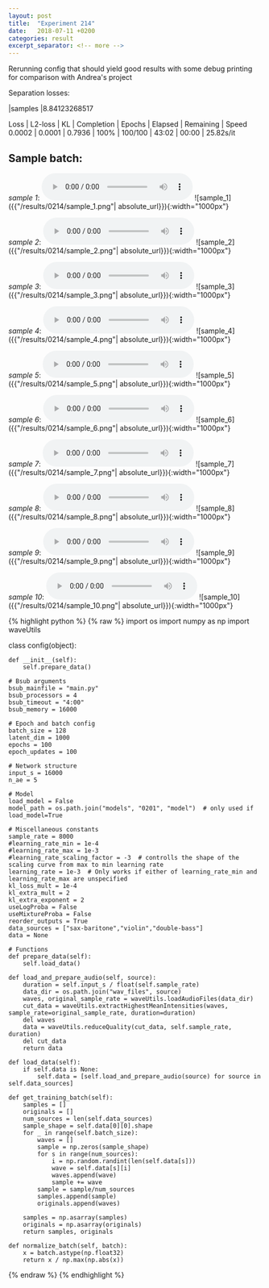 ```yaml
---
layout: post
title:  "Experiment 214"
date:   2018-07-11 +0200
categories: result
excerpt_separator: <!-- more -->
---
```

Rerunning config that should yield good results with some debug printing for comparison with Andrea's project

Separation losses:

|samples
|8.84123268517

Loss | L2-loss | KL | Completion | Epochs | Elapsed | Remaining | Speed
0.0002 | 0.0001 | 0.7936 | 100% | 100/100 | 43:02 | 00:00 | 25.82s/it<!-- more -->

## **Sample batch**:
_sample 1_:
<audio src="/ResultsOverview/results/0214/sample_1.wav" controls preload></audio>
![sample_1]({{"/results/0214/sample_1.png"| absolute_url}}){:width="1000px"}

_sample 2_:
<audio src="/ResultsOverview/results/0214/sample_2.wav" controls preload></audio>
![sample_2]({{"/results/0214/sample_2.png"| absolute_url}}){:width="1000px"}

_sample 3_:
<audio src="/ResultsOverview/results/0214/sample_3.wav" controls preload></audio>
![sample_3]({{"/results/0214/sample_3.png"| absolute_url}}){:width="1000px"}

_sample 4_:
<audio src="/ResultsOverview/results/0214/sample_4.wav" controls preload></audio>
![sample_4]({{"/results/0214/sample_4.png"| absolute_url}}){:width="1000px"}

_sample 5_:
<audio src="/ResultsOverview/results/0214/sample_5.wav" controls preload></audio>
![sample_5]({{"/results/0214/sample_5.png"| absolute_url}}){:width="1000px"}

_sample 6_:
<audio src="/ResultsOverview/results/0214/sample_6.wav" controls preload></audio>
![sample_6]({{"/results/0214/sample_6.png"| absolute_url}}){:width="1000px"}

_sample 7_:
<audio src="/ResultsOverview/results/0214/sample_7.wav" controls preload></audio>
![sample_7]({{"/results/0214/sample_7.png"| absolute_url}}){:width="1000px"}

_sample 8_:
<audio src="/ResultsOverview/results/0214/sample_8.wav" controls preload></audio>
![sample_8]({{"/results/0214/sample_8.png"| absolute_url}}){:width="1000px"}

_sample 9_:
<audio src="/ResultsOverview/results/0214/sample_9.wav" controls preload></audio>
![sample_9]({{"/results/0214/sample_9.png"| absolute_url}}){:width="1000px"}

_sample 10_:
<audio src="/ResultsOverview/results/0214/sample_10.wav" controls preload></audio>
![sample_10]({{"/results/0214/sample_10.png"| absolute_url}}){:width="1000px"}


{% highlight python %}
{% raw %}
import os
import numpy as np
import waveUtils


class config(object):

	def __init__(self):
		self.prepare_data()

	# Bsub arguments
	bsub_mainfile = "main.py"
	bsub_processors = 4
	bsub_timeout = "4:00"
	bsub_memory = 16000

	# Epoch and batch config
	batch_size = 128
	latent_dim = 1000
	epochs = 100
	epoch_updates = 100

	# Network structure
	input_s = 16000
	n_ae = 5

	# Model
	load_model = False
	model_path = os.path.join("models", "0201", "model")  # only used if load_model=True

	# Miscellaneous constants
	sample_rate = 8000
	#learning_rate_min = 1e-4
	#learning_rate_max = 1e-3
	#learning_rate_scaling_factor = -3  # controlls the shape of the scaling curve from max to min learning rate
	learning_rate = 1e-3  # Only works if either of learning_rate_min and learning_rate_max are unspecified
	kl_loss_mult = 1e-4
	kl_extra_mult = 2
	kl_extra_exponent = 2
	useLogProba = False
	useMixtureProba = False
	reorder_outputs = True
	data_sources = ["sax-baritone","violin","double-bass"]
	data = None

	# Functions
	def prepare_data(self):
		self.load_data()

	def load_and_prepare_audio(self, source):
		duration = self.input_s / float(self.sample_rate)
		data_dir = os.path.join("wav_files", source)
		waves, original_sample_rate = waveUtils.loadAudioFiles(data_dir)
		cut_data = waveUtils.extractHighestMeanIntensities(waves, sample_rate=original_sample_rate, duration=duration)
		del waves
		data = waveUtils.reduceQuality(cut_data, self.sample_rate, duration)
		del cut_data
		return data

	def load_data(self):
		if self.data is None:
			self.data = [self.load_and_prepare_audio(source) for source in self.data_sources]

	def get_training_batch(self):
		samples = []
		originals = []
		num_sources = len(self.data_sources)
		sample_shape = self.data[0][0].shape
		for _ in range(self.batch_size):
			waves = []
			sample = np.zeros(sample_shape)
			for s in range(num_sources):
				i = np.random.randint(len(self.data[s]))
				wave = self.data[s][i]
				waves.append(wave)
				sample += wave
			sample = sample/num_sources
			samples.append(sample)
			originals.append(waves)

		samples = np.asarray(samples)
		originals = np.asarray(originals)
		return samples, originals

	def normalize_batch(self, batch):
		x = batch.astype(np.float32)
		return x / np.max(np.abs(x))

{% endraw %}
{% endhighlight %}

